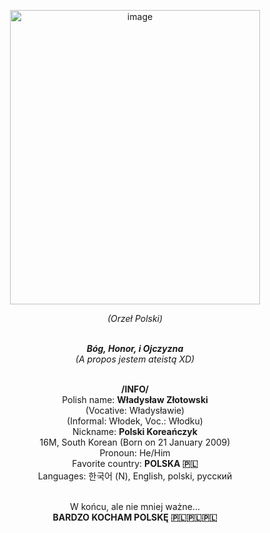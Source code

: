 <p align="center">
  <img width="400" height="471" alt="image" src="https://github.com/user-attachments/assets/a3b67119-3f8c-4307-ab30-54a6b70d07d4" />
</p>

<div align="center">

  <em>(Orzeł Polski)</em><br><br>

  <strong><em>Bóg, Honor, i Ojczyzna</em></strong><br>
  <em>(A propos jestem ateistą XD)</em><br><br>

  <strong>/INFO/</strong><br>
  Polish name: <strong>Władysław Złotowski</strong><br>
  (Vocative: Władysławie)<br>
  (Informal: Włodek, Voc.: Włodku)<br>
  Nickname: <strong>Polski Koreańczyk</strong><br>
  16M, South Korean (Born on 21 January 2009)<br>
  Pronoun: He/Him<br>
  Favorite country: <strong>POLSKA 🇵🇱</strong><br>
  Languages: 한국어 (N), English, polski, русский<br><br>

  W końcu, ale nie mniej ważne...<br>
  <strong>BARDZO KOCHAM POLSKĘ 🇵🇱🇵🇱🇵🇱</strong>

</div>
